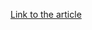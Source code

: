 [Link to the article](https://claroty.com/2022/04/14/blog-research-blinding-snort-breaking-the-modbus-ot-preprocessor/)
